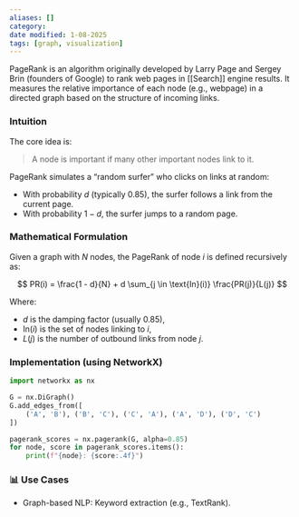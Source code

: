 ```yaml
---
aliases: []
category:
date modified: 1-08-2025
tags: [graph, visualization]
---
```

PageRank is an algorithm originally developed by Larry Page and Sergey Brin (founders of Google) to rank web pages in [[Search]] engine results. It measures the relative importance of each node (e.g., webpage) in a directed graph based on the structure of incoming links.
### Intuition

The core idea is:
> A node is important if many other important nodes link to it.

PageRank simulates a “random surfer” who clicks on links at random:
- With probability $d$ (typically 0.85), the surfer follows a link from the current page.
- With probability $1 - d$, the surfer jumps to a random page.

### Mathematical Formulation

Given a graph with $N$ nodes, the PageRank of node $i$ is defined recursively as:

$$
PR(i) = \frac{1 - d}{N} + d \sum_{j \in \text{In}(i)} \frac{PR(j)}{L(j)}
$$

Where:
- $d$ is the damping factor (usually 0.85),
- $\text{In}(i)$ is the set of nodes linking to $i$,
- $L(j)$ is the number of outbound links from node $j$.



### Implementation (using NetworkX)

```python
import networkx as nx

G = nx.DiGraph()
G.add_edges_from([
    ('A', 'B'), ('B', 'C'), ('C', 'A'), ('A', 'D'), ('D', 'C')
])

pagerank_scores = nx.pagerank(G, alpha=0.85)
for node, score in pagerank_scores.items():
    print(f"{node}: {score:.4f}")
```



### 📊 Use Cases
- Graph-based NLP: Keyword extraction (e.g., TextRank).
